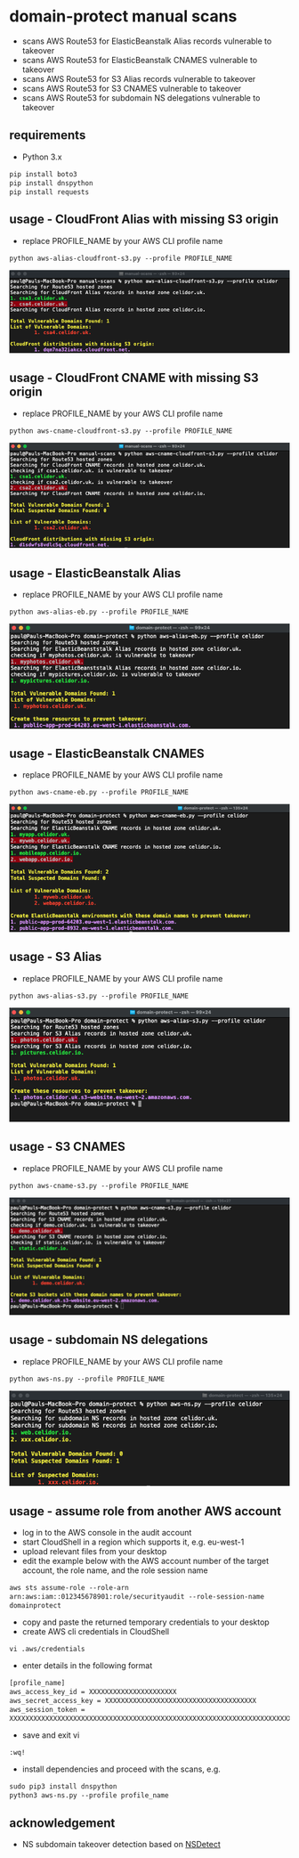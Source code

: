 # domain-protect manual scans

* scans AWS Route53 for ElasticBeanstalk Alias records vulnerable to takeover
* scans AWS Route53 for ElasticBeanstalk CNAMES vulnerable to takeover
* scans AWS Route53 for S3 Alias records vulnerable to takeover
* scans AWS Route53 for S3 CNAMES vulnerable to takeover  
* scans AWS Route53 for subdomain NS delegations vulnerable to takeover

## requirements
* Python 3.x
```
pip install boto3
pip install dnspython
pip install requests
```
## usage - CloudFront Alias with missing S3 origin
* replace PROFILE_NAME by your AWS CLI profile name
```
python aws-alias-cloudfront-s3.py --profile PROFILE_NAME
```

![Alt text](vulnerable-cloudfront-s3-alias.png?raw=true "CloudFront Alias with missing S3 origin")

## usage - CloudFront CNAME with missing S3 origin
* replace PROFILE_NAME by your AWS CLI profile name
```
python aws-cname-cloudfront-s3.py --profile PROFILE_NAME
```

![Alt text](vulnerable-cloudfront-s3-cname.png?raw=true "CloudFront CNAME with missing S3 origin")

## usage - ElasticBeanstalk Alias
* replace PROFILE_NAME by your AWS CLI profile name
```
python aws-alias-eb.py --profile PROFILE_NAME
```

![Alt text](vulnerable-eb-alias.png?raw=true "Detect vulnerable S3 Aliases")

## usage - ElasticBeanstalk CNAMES
* replace PROFILE_NAME by your AWS CLI profile name
```
python aws-cname-eb.py --profile PROFILE_NAME
```

![Alt text](vulnerable-eb-cnames.png?raw=true "Detect vulnerable ElasticBeanstalk CNAMEs")

## usage - S3 Alias
* replace PROFILE_NAME by your AWS CLI profile name
```
python aws-alias-s3.py --profile PROFILE_NAME
```

![Alt text](vulnerable-s3-alias.png?raw=true "Detect vulnerable S3 Aliases")

## usage - S3 CNAMES
* replace PROFILE_NAME by your AWS CLI profile name
```
python aws-cname-s3.py --profile PROFILE_NAME
```

![Alt text](vulnerable-s3-cnames.png?raw=true "Detect vulnerable S3 CNAMEs")

## usage - subdomain NS delegations
* replace PROFILE_NAME by your AWS CLI profile name
```
python aws-ns.py --profile PROFILE_NAME
```

![Alt text](vulnerable-ns.png?raw=true "Detect vulnerable subdomains")

## usage - assume role from another AWS account
* log in to the AWS console in the audit account
* start CloudShell in a region which supports it, e.g. eu-west-1
* upload relevant files from your desktop  
* edit the example below with the AWS account number of the target account, the role name, and the role session name
```
aws sts assume-role --role-arn arn:aws:iam::012345678901:role/securityaudit --role-session-name domainprotect
```
* copy and paste the returned temporary credentials to your desktop
* create AWS cli credentials in CloudShell
```
vi .aws/credentials
```
* enter details in the following format
```
[profile_name]
aws_access_key_id = XXXXXXXXXXXXXXXXXXXXXX
aws_secret_access_key = XXXXXXXXXXXXXXXXXXXXXXXXXXXXXXXXXXXXXX
aws_session_token = XXXXXXXXXXXXXXXXXXXXXXXXXXXXXXXXXXXXXXXXXXXXXXXXXXXXXXXXXXXXXXXXXXXXXXXXXXXX
```
* save and exit vi
```
:wq!
```
* install dependencies and proceed with the scans, e.g. 
```
sudo pip3 install dnspython
python3 aws-ns.py --profile profile_name
```

## acknowledgement
* NS subdomain takeover detection based on [NSDetect](https://github.com/shivsahni/NSDetect)